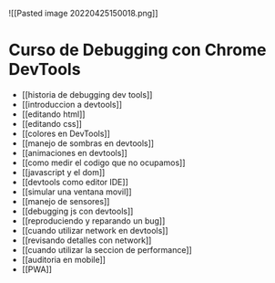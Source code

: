 ![[Pasted image 20220425150018.png]]
# Curso de Debugging con Chrome DevTools
* [[historia de debugging dev tools]]
* [[introduccion a devtools]]
* [[editando html]]
* [[editando css]]
* [[colores en DevTools]]
* [[manejo de sombras en devtools]]
* [[animaciones en devtools]]
* [[como medir el codigo que no ocupamos]]
* [[javascript y el dom]]
* [[devtools como editor IDE]]
* [[simular una ventana movil]]
* [[manejo de sensores]]
* [[debugging js con devtools]]
* [[reproduciendo y reparando un bug]]
* [[cuando utilizar network en devtools]]
* [[revisando detalles con network]]
* [[cuando utilizar la seccion de performance]]
* [[auditoria en mobile]]
* [[PWA]]